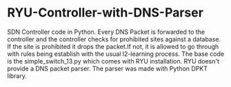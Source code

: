 # RYU-Controller-with-DNS-Parser
SDN Controller code in Python. Every DNS Packet is forwarded to the controller  and the controller 
checks for prohibited sites against a database. If the site is prohibited it drops the packet.If not, it is allowed to go
through with rules
being establish with the usual l2-learning process.
The base code is the simple_switch_13.py 
which comes with RYU installation. RYU doesn't provide a DNS packet parser. 
The parser was made with Python DPKT library.
